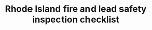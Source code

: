 ---
layout: layouts/resource.njk
title: Rhode Island fire and lead safety inspection checklist
filetype: pdf
url: ""
file: /images/rhode-island-fire-lead-safety-checklist-english-spanish.pdf
tags:
  - resource
  - caregiver-licensing
description: Checklists in English and Spanish to guide families to check condition and safety of items at home.
---
